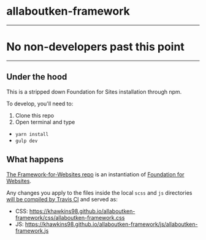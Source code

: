 # allaboutken-framework

---
# No non-developers past this point
---

## Under the hood

This is a stripped down Foundation for Sites installation through npm.

To develop, you'll need to:

1. Clone this repo
1. Open terminal and type
  - `yarn install`
  - `gulp dev`

## What happens

<a href="https://github.com/khawkins98/allaboutken-framework">The Framework-for-Websites repo</a> is an instantiation of <a href="https://github.com/zurb/foundation-sites">Foundation for Websites</a>.

Any changes you apply to the files inside the local `scss` and `js` directories <a href="https://travis-ci.org/EMBL-Design-Language/Framework-for-Websites">will be compiled by Travis CI</a> and served as:
- CSS: https://khawkins98.github.io/allaboutken-framework/css/allaboutken-framework.css
- JS: https://khawkins98.github.io/allaboutken-framework/js/allaboutken-framework.js
